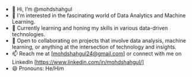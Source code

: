 - 👋 Hi, I’m @mohdshahgul
- 👀 I'm interested in the fascinating world of Data Analytics and Machine Learning.
- 🌱 Currently learning and honing my skills in various data-driven technologies.
- 💞️ Open to collaborating on projects that involve data analysis, machine learning, or anything at the intersection of technology and insights.
- 📫 Reach me at [mohdshahgul24@gmail.com] or connect with me on LinkedIn [https://www.linkedin.com/in/mohdshahgul/]
- 😄 Pronouns: He/Him

<!---
mohdshahgul/mohdshahgul is a ✨ special ✨ repository because its `README.md` (this file) appears on your GitHub profile.
You can click the Preview link to take a look at your changes.
--->
